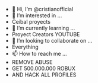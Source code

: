 - 👋 Hi, I’m @cristianofficial
- 👀 I’m interested in ...
- Ceibal proyects
- 🌱 I’m currently learning ...
- Proyect Creators YOUTUBE
- 💞️ I’m looking to collaborate on ...
- Everything
- 📫 How to reach me ...
- REMOVE ABUSE
- GET 500.000.000 ROBUX
- AND HACK ALL PROFILES

<!---
cristianofficial/cristianofficial is a ✨ special ✨ repository because its `README.md` (this file) appears on your GitHub profile.
You can click the Preview link to take a look at your changes.
--->
